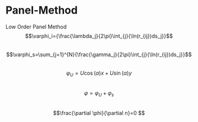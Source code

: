 # Panel-Method
Low Order Panel Method <br> 
$$\varphi_i={\frac{\lambda_j}{2\pi}\int_{j}{\ln(r_{ij})ds_j}}$$ <br>
$$\varphi_s=\sum_{j=1}^{N}{\frac{\gamma_j}{2\pi}\int_{j}{\ln(r_{ij})ds_j}}$$<br>
$$\varphi_U = U\cos(\alpha) x + U\sin(\alpha)y $$<br>
$$\varphi = \varphi_U + \varphi_s $$ <br>
$$\frac{\partial \phi}{\partial n}=0 $$<br>